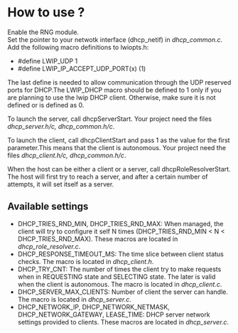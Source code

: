 # How to use ?

Enable the RNG module.\
Set the pointer to your netwotk interface (dhcp_netif) in *dhcp_common.c*.\
Add the following macro definitions to lwiopts.h:
- #define LWIP_UDP  1
- #define LWIP_IP_ACCEPT_UDP_PORT(x)  (1)

The last define is needed to allow communication through the UDP reserved ports for DHCP.The LWIP_DHCP macro should be defined to 1 only if you are planning to use the lwip DHCP client. Otherwise, make sure it is not defined or is defined as 0.

To launch the server, call dhcpServerStart. Your project need the files *dhcp_server.h/c, dhcp_common.h/c*.

To launch the client, call dhcpClientStart and pass 1 as the value for the first parameter.This means that the client is autonomous. Your project need the files *dhcp_client.h/c, dhcp_common.h/c*.

When the host can be either a client or a server, call dhcpRoleResolverStart. The host will first try to reach a server, and after a certain number of attempts, it will set itself as a server.

## Available settings
- DHCP_TRIES_RND_MIN, DHCP_TRIES_RND_MAX: When managed, the client will try to configure it self N times (DHCP_TRIES_RND_MIN < N < DHCP_TRIES_RND_MAX). These macros are located in *dhcp_role_resolver.c*.
- DHCP_RESPONSE_TIMEOUT_MS: The time slice between client status checks. The macro is located in *dhcp_client.h*.
- DHCP_TRY_CNT: The number of times the client try to make requests when in REQUESTING state and SELECTING state. The later is valid when the client is autonomous. The macro is located in *dhcp_client.c*.
- DHCP_SERVER_MAX_CLIENTS: Number of client the server can handle. The macro is located in *dhcp_server.c*.
- DHCP_NETWORK_IP, DHCP_NETWORK_NETMASK, DHCP_NETWORK_GATEWAY, LEASE_TIME: DHCP server network settings provided to clients. These macros are located in *dhcp_server.c*.